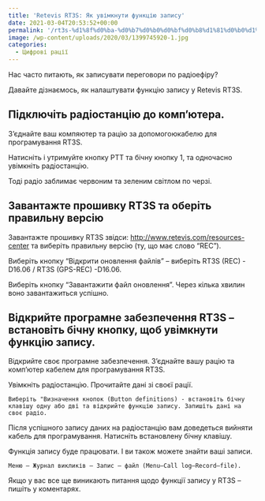 ```yaml
---
title: 'Retevis RT3S: Як увімкнути функцію запису'
date: 2021-03-04T20:53:52+00:00
permalink: '/rt3s-%d1%8f%d0%ba-%d0%b7%d0%b0%d0%bf%d0%b8%d1%81%d0%b0%d1%82%d0%b8-%d0%bf%d0%b5%d1%80%d0%b5%d0%b3%d0%be%d0%b2%d0%be%d1%80%d0%b8/'
image: /wp-content/uploads/2020/03/1399745920-1.jpg
categories:
  - Цифрові рації
---
```

Нас часто питають, як записувати переговори по радіоефіру?

Давайте дізнаємось, як налаштувати функцію запису у Retevis RT3S.

## Підключіть радіостанцію до комп&#8217;ютера.

З&#8217;єднайте ваш компяютер та рацію за допомогоюкабелю для програмування RT3S.

Натисніть і утримуйте кнопку PTT та бічну кнопку 1, та одночасно увімкніть радіостанцію.

Тоді радіо заблимає червоним та зеленим світлом по черзі.

## Завантажте прошивку RT3S та оберіть правильну версію

Завантажте прошивку RT3S звідси: http://www.retevis.com/resources-center та виберіть правильну версію (ту, що має слово “REC”).

Виберіть кнопку &#8220;Відкрити оновлення файлів&#8221; &#8211; виберіть RT3S (REC) -D16.06 / RT3S (GPS-REC) -D16.06.

Виберіть кнопку &#8220;Завантажити файл оновлення&#8221;. Через кілька хвилин воно завантажиться успішно.

## Відкрийте програмне забезпечення RT3S &#8211; встановіть бічну кнопку, щоб увімкнути функцію запису.

Відкрийте своє програмне забезпечення. З&#8217;єднайте вашу рацію та комп&#8217;ютер кабелем для програмування RT3S.

Увімкніть радіостанцію. Прочитайте дані зі своєї рації.

```
Виберіть "Визначення кнопок (Button definitions) - встановіть бічну клавішу одну або дві та відкрийте функцію запису. Запишіть дані на своє радіо.
```

Після успішного запису даних на радіостанцію вам доведеться вийняти кабель для програмування. Натисніть встановлену бічну клавішу.

Функція запису буде працювати. І ви також можете знайти ваші записи. 

```
Меню – Журнал викликів – Запис – файл (Menu–Call log–Record–file).
```

Якщо у вас все ще виникають питання щодо функції запису у RT3S &#8211; пишіть у коментарях.